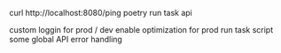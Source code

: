 curl http://localhost:8080/ping
poetry run task api

custom loggin for prod / dev
enable optimization for prod run task script
some global API error handling
